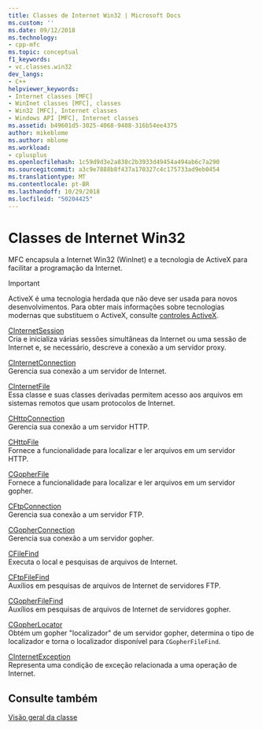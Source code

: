 ```yaml
---
title: Classes de Internet Win32 | Microsoft Docs
ms.custom: ''
ms.date: 09/12/2018
ms.technology:
- cpp-mfc
ms.topic: conceptual
f1_keywords:
- vc.classes.win32
dev_langs:
- C++
helpviewer_keywords:
- Internet classes [MFC]
- WinInet classes [MFC], classes
- Win32 [MFC], Internet classes
- Windows API [MFC], Internet classes
ms.assetid: b49601d5-3025-4068-9408-316b54ee4375
author: mikeblome
ms.author: mblome
ms.workload:
- cplusplus
ms.openlocfilehash: 1c59d9d3e2a838c2b3933d49454a494ab6c7a290
ms.sourcegitcommit: a3c9e7888b8f437a170327c4c175733ad9eb0454
ms.translationtype: MT
ms.contentlocale: pt-BR
ms.lasthandoff: 10/29/2018
ms.locfileid: "50204425"
---
```

# <a name="win32-internet-classes"></a>Classes de Internet Win32

MFC encapsula a Internet Win32 (WinInet) e a tecnologia de ActiveX para facilitar a programação da Internet.

>[!IMPORTANT]
> ActiveX é uma tecnologia herdada que não deve ser usada para novos desenvolvimentos. Para obter mais informações sobre tecnologias modernas que substituem o ActiveX, consulte [controles ActiveX](activex-controls.md).

[CInternetSession](../mfc/reference/cinternetsession-class.md)<br/>
Cria e inicializa várias sessões simultâneas da Internet ou uma sessão de Internet e, se necessário, descreve a conexão a um servidor proxy.

[CInternetConnection](../mfc/reference/cinternetconnection-class.md)<br/>
Gerencia sua conexão a um servidor de Internet.

[CInternetFile](../mfc/reference/cinternetfile-class.md)<br/>
Essa classe e suas classes derivadas permitem acesso aos arquivos em sistemas remotos que usam protocolos de Internet.

[CHttpConnection](../mfc/reference/chttpconnection-class.md)<br/>
Gerencia sua conexão a um servidor HTTP.

[CHttpFile](../mfc/reference/chttpfile-class.md)<br/>
Fornece a funcionalidade para localizar e ler arquivos em um servidor HTTP.

[CGopherFile](../mfc/reference/cgopherfile-class.md)<br/>
Fornece a funcionalidade para localizar e ler arquivos em um servidor gopher.

[CFtpConnection](../mfc/reference/cftpconnection-class.md)<br/>
Gerencia sua conexão a um servidor FTP.

[CGopherConnection](../mfc/reference/cgopherconnection-class.md)<br/>
Gerencia sua conexão a um servidor gopher.

[CFileFind](../mfc/reference/cfilefind-class.md)<br/>
Executa o local e pesquisas de arquivos de Internet.

[CFtpFileFind](../mfc/reference/cftpfilefind-class.md)<br/>
Auxílios em pesquisas de arquivos de Internet de servidores FTP.

[CGopherFileFind](../mfc/reference/cgopherfilefind-class.md)<br/>
Auxílios em pesquisas de arquivos de Internet de servidores gopher.

[CGopherLocator](../mfc/reference/cgopherlocator-class.md)<br/>
Obtém um gopher "localizador" de um servidor gopher, determina o tipo de localizador e torna o localizador disponível para `CGopherFileFind`.

[CInternetException](../mfc/reference/cinternetexception-class.md)<br/>
Representa uma condição de exceção relacionada a uma operação de Internet.

## <a name="see-also"></a>Consulte também

[Visão geral da classe](../mfc/class-library-overview.md)

